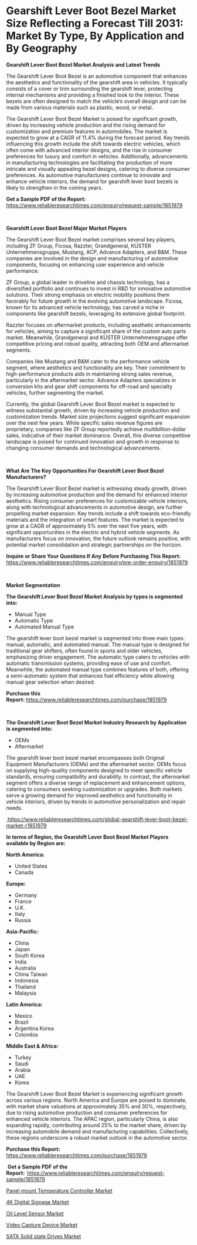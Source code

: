 <p><h1>Gearshift Lever Boot Bezel Market Size Reflecting a Forecast Till 2031: Market By Type, By Application and By Geography</h1></p><p><strong>Gearshift Lever Boot Bezel Market Analysis and Latest Trends</strong></p>
<p><p>The Gearshift Lever Boot Bezel is an automotive component that enhances the aesthetics and functionality of the gearshift area in vehicles. It typically consists of a cover or trim surrounding the gearshift lever, protecting internal mechanisms and providing a finished look to the interior. These bezels are often designed to match the vehicle’s overall design and can be made from various materials such as plastic, wood, or metal.</p><p>The Gearshift Lever Boot Bezel Market is poised for significant growth, driven by increasing vehicle production and the rising demand for customization and premium features in automobiles. The market is expected to grow at a CAGR of 11.4% during the forecast period. Key trends influencing this growth include the shift towards electric vehicles, which often come with advanced interior designs, and the rise in consumer preferences for luxury and comfort in vehicles. Additionally, advancements in manufacturing technologies are facilitating the production of more intricate and visually appealing bezel designs, catering to diverse consumer preferences. As automotive manufacturers continue to innovate and enhance vehicle interiors, the demand for gearshift lever boot bezels is likely to strengthen in the coming years.</p></p>
<p><strong>Get a Sample PDF of the Report:&nbsp;</strong> <a href="https://www.reliableresearchtimes.com/enquiry/request-sample/1851979?utm_campaign=1266&utm_medium=2&utm_source=Github&utm_content=ia&utm_term=18102024&utm_id=gearshift-lever-boot-bezel">https://www.reliableresearchtimes.com/enquiry/request-sample/1851979</a></p>
<p>&nbsp;</p>
<p><strong>Gearshift Lever Boot Bezel Major Market Players</strong></p>
<p><p>The Gearshift Lever Boot Bezel market comprises several key players, including ZF Group, Ficosa, Razzter, Grandgeneral, KÜSTER Unternehmensgruppe, Mustang, ACP, Advance Adapters, and B&M. These companies are involved in the design and manufacturing of automotive components, focusing on enhancing user experience and vehicle performance.</p><p>ZF Group, a global leader in driveline and chassis technology, has a diversified portfolio and continues to invest in R&D for innovative automotive solutions. Their strong emphasis on electric mobility positions them favorably for future growth in the evolving automotive landscape. Ficosa, known for its advanced vehicle technology, has carved a niche in components like gearshift bezels, leveraging its extensive global footprint.</p><p>Razzter focuses on aftermarket products, including aesthetic enhancements for vehicles, aiming to capture a significant share of the custom auto parts market. Meanwhile, Grandgeneral and KÜSTER Unternehmensgruppe offer competitive pricing and robust quality, attracting both OEM and aftermarket segments.</p><p>Companies like Mustang and B&M cater to the performance vehicle segment, where aesthetics and functionality are key. Their commitment to high-performance products aids in maintaining strong sales revenue, particularly in the aftermarket sector. Advance Adapters specializes in conversion kits and gear shift components for off-road and specialty vehicles, further segmenting the market.</p><p>Currently, the global Gearshift Lever Boot Bezel market is expected to witness substantial growth, driven by increasing vehicle production and customization trends. Market size projections suggest significant expansion over the next few years. While specific sales revenue figures are proprietary, companies like ZF Group reportedly achieve multibillion-dollar sales, indicative of their market dominance. Overall, this diverse competitive landscape is poised for continued innovation and growth in response to changing consumer demands and technological advancements.</p></p>
<p>&nbsp;</p>
<p><strong>What Are The Key Opportunities For Gearshift Lever Boot Bezel Manufacturers?</strong></p>
<p><p>The Gearshift Lever Boot Bezel market is witnessing steady growth, driven by increasing automotive production and the demand for enhanced interior aesthetics. Rising consumer preferences for customizable vehicle interiors, along with technological advancements in automotive design, are further propelling market expansion. Key trends include a shift towards eco-friendly materials and the integration of smart features. The market is expected to grow at a CAGR of approximately 5% over the next five years, with significant opportunities in the electric and hybrid vehicle segments. As manufacturers focus on innovation, the future outlook remains positive, with potential market consolidation and strategic partnerships on the horizon.</p></p>
<p><strong>Inquire or Share Your Questions If Any Before Purchasing This Report:</strong> <a href="https://www.reliableresearchtimes.com/enquiry/pre-order-enquiry/1851979?utm_campaign=1266&utm_medium=2&utm_source=Github&utm_content=ia&utm_term=18102024&utm_id=gearshift-lever-boot-bezel">https://www.reliableresearchtimes.com/enquiry/pre-order-enquiry/1851979</a></p>
<p>&nbsp;</p>
<p><strong>Market Segmentation</strong></p>
<p><strong>The Gearshift Lever Boot Bezel Market Analysis by types is segmented into:</strong></p>
<p><ul><li>Manual Type</li><li>Automatic Type</li><li>Automated Manual Type</li></ul></p>
<p><p>The gearshift lever boot bezel market is segmented into three main types: manual, automatic, and automated manual. The manual type is designed for traditional gear shifters, often found in sports and older vehicles, emphasizing driver engagement. The automatic type caters to vehicles with automatic transmission systems, providing ease of use and comfort. Meanwhile, the automated manual type combines features of both, offering a semi-automatic system that enhances fuel efficiency while allowing manual gear selection when desired.</p></p>
<p><strong>Purchase this Report:&nbsp;</strong><a href="https://www.reliableresearchtimes.com/purchase/1851979?utm_campaign=1266&utm_medium=2&utm_source=Github&utm_content=ia&utm_term=18102024&utm_id=gearshift-lever-boot-bezel">https://www.reliableresearchtimes.com/purchase/1851979</a></p>
<p>&nbsp;</p>
<p><strong>The Gearshift Lever Boot Bezel Market Industry Research by Application is segmented into:</strong></p>
<p><ul><li>OEMs</li><li>Aftermarket</li></ul></p>
<p><p>The gearshift lever boot bezel market encompasses both Original Equipment Manufacturers (OEMs) and the aftermarket sector. OEMs focus on supplying high-quality components designed to meet specific vehicle standards, ensuring compatibility and durability. In contrast, the aftermarket segment offers a diverse range of replacement and enhancement options, catering to consumers seeking customization or upgrades. Both markets serve a growing demand for improved aesthetics and functionality in vehicle interiors, driven by trends in automotive personalization and repair needs.</p></p>
<p><a href="https://www.reliableresearchtimes.com/global-gearshift-lever-boot-bezel-market-r1851979?utm_campaign=1266&utm_medium=2&utm_source=Github&utm_content=ia&utm_term=18102024&utm_id=gearshift-lever-boot-bezel">&nbsp;https://www.reliableresearchtimes.com/global-gearshift-lever-boot-bezel-market-r1851979</a></p>
<p><strong>In terms of Region, the Gearshift Lever Boot Bezel Market Players available by Region are:</strong></p>
<p>
    <p> <strong> North America: </strong>
        <ul>
            <li>United States</li>
            <li>Canada</li>
        </ul>
        </p> 
    <p> <strong> Europe: </strong>
        <ul>
            <li>Germany</li>
            <li>France</li>
            <li>U.K.</li>
            <li>Italy</li>
            <li>Russia</li>
        </ul>
        </p> 
    <p> <strong> Asia-Pacific: </strong>
        <ul>
            <li>China</li>
            <li>Japan</li>
            <li>South Korea</li>
            <li>India</li>
            <li>Australia</li>
            <li>China Taiwan</li>
            <li>Indonesia</li>
            <li>Thailand</li>
            <li>Malaysia</li>
        </ul>
        </p> 
    <p> <strong> Latin America: </strong>
        <ul>
            <li>Mexico</li>
            <li>Brazil</li>
            <li>Argentina Korea</li>
            <li>Colombia</li>
        </ul>
        </p> 
    <p> <strong> Middle East & Africa: </strong>
        <ul>
            <li>Turkey</li>
            <li>Saudi</li>
            <li>Arabia</li>
            <li>UAE</li>
            <li>Korea</li>
        </ul>
    </p>
    </p>
<p><p>The Gearshift Lever Boot Bezel Market is experiencing significant growth across various regions. North America and Europe are poised to dominate, with market share valuations at approximately 35% and 30%, respectively, due to rising automotive production and consumer preferences for enhanced vehicle interiors. The APAC region, particularly China, is also expanding rapidly, contributing around 25% to the market share, driven by increasing automobile demand and manufacturing capabilities. Collectively, these regions underscore a robust market outlook in the automotive sector.</p></p>
<p><strong>Purchase this Report: </strong><a href="https://www.reliableresearchtimes.com/purchase/1851979?utm_campaign=1266&utm_medium=2&utm_source=Github&utm_content=ia&utm_term=18102024&utm_id=gearshift-lever-boot-bezel">https://www.reliableresearchtimes.com/purchase/1851979</a></p>
<p>&nbsp;<strong>Get a Sample PDF of the Report:&nbsp;&nbsp;</strong><a href="https://www.reliableresearchtimes.com/enquiry/request-sample/1851979?utm_campaign=1266&utm_medium=2&utm_source=Github&utm_content=ia&utm_term=18102024&utm_id=gearshift-lever-boot-bezel">https://www.reliableresearchtimes.com/enquiry/request-sample/1851979</a></p>
<p><strong></strong></p>
<p><p><a href="https://www.linkedin.com/pulse/global-panel-mount-temperature-controller-market-share-growth-cxo9c?utm_campaign=1266&utm_medium=2&utm_source=Github&utm_content=ia&utm_term=18102024&utm_id=gearshift-lever-boot-bezel">Panel mount Temperature Controller Market</a></p><p><a href="https://www.linkedin.com/pulse/4k-digital-signage-market-size-share-analysis-growth-trends-u3nzc?utm_campaign=1266&utm_medium=2&utm_source=Github&utm_content=ia&utm_term=18102024&utm_id=gearshift-lever-boot-bezel">4K Digital Signage Market</a></p><p><a href="https://www.linkedin.com/pulse/oil-level-sensor-market-refracting-trends-consumer-behaviors-2024-2031-gipxc?utm_campaign=1266&utm_medium=2&utm_source=Github&utm_content=ia&utm_term=18102024&utm_id=gearshift-lever-boot-bezel">Oil Level Sensor Market</a></p><p><a href="https://www.linkedin.com/pulse/global-video-capture-device-market-pulse-trends-growth-analysis-wfktc?utm_campaign=1266&utm_medium=2&utm_source=Github&utm_content=ia&utm_term=18102024&utm_id=gearshift-lever-boot-bezel">Video Capture Device Market</a></p><p><a href="https://www.linkedin.com/pulse/global-sata-solid-state-drives-market-trends-insights-growth-qllxc?utm_campaign=1266&utm_medium=2&utm_source=Github&utm_content=ia&utm_term=18102024&utm_id=gearshift-lever-boot-bezel">SATA Solid state Drives Market</a></p></p>